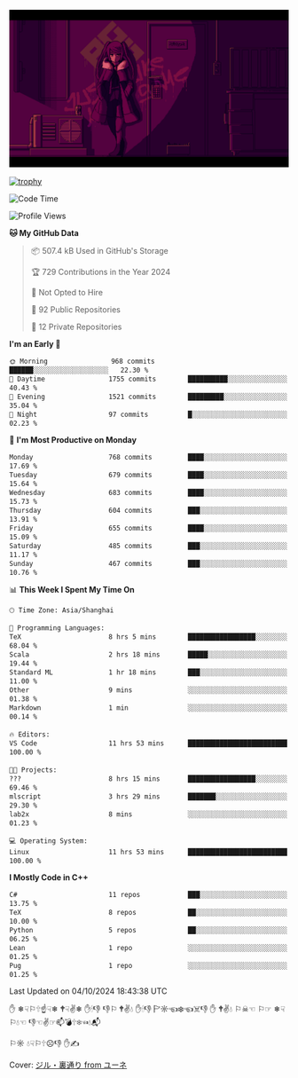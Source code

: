 ![](imgs/main.png)

[![trophy](https://github-profile-trophy.vercel.app/?username=NeilKleistGao&theme=dracula)](https://github.com/ryo-ma/github-profile-trophy)

<!--START_SECTION:waka-->
![Code Time](http://img.shields.io/badge/Code%20Time-1%2C362%20hrs%2010%20mins-blue)

![Profile Views](http://img.shields.io/badge/Profile%20Views-0-blue)

**🐱 My GitHub Data** 

> 📦 507.4 kB Used in GitHub's Storage 
 > 
> 🏆 729 Contributions in the Year 2024
 > 
> 🚫 Not Opted to Hire
 > 
> 📜 92 Public Repositories 
 > 
> 🔑 12 Private Repositories 
 > 
**I'm an Early 🐤** 

```text
🌞 Morning                968 commits         ██████░░░░░░░░░░░░░░░░░░░   22.30 % 
🌆 Daytime                1755 commits        ██████████░░░░░░░░░░░░░░░   40.43 % 
🌃 Evening                1521 commits        █████████░░░░░░░░░░░░░░░░   35.04 % 
🌙 Night                  97 commits          █░░░░░░░░░░░░░░░░░░░░░░░░   02.23 % 
```
📅 **I'm Most Productive on Monday** 

```text
Monday                   768 commits         ████░░░░░░░░░░░░░░░░░░░░░   17.69 % 
Tuesday                  679 commits         ████░░░░░░░░░░░░░░░░░░░░░   15.64 % 
Wednesday                683 commits         ████░░░░░░░░░░░░░░░░░░░░░   15.73 % 
Thursday                 604 commits         ███░░░░░░░░░░░░░░░░░░░░░░   13.91 % 
Friday                   655 commits         ████░░░░░░░░░░░░░░░░░░░░░   15.09 % 
Saturday                 485 commits         ███░░░░░░░░░░░░░░░░░░░░░░   11.17 % 
Sunday                   467 commits         ███░░░░░░░░░░░░░░░░░░░░░░   10.76 % 
```


📊 **This Week I Spent My Time On** 

```text
🕑︎ Time Zone: Asia/Shanghai

💬 Programming Languages: 
TeX                      8 hrs 5 mins        █████████████████░░░░░░░░   68.04 % 
Scala                    2 hrs 18 mins       █████░░░░░░░░░░░░░░░░░░░░   19.44 % 
Standard ML              1 hr 18 mins        ███░░░░░░░░░░░░░░░░░░░░░░   11.00 % 
Other                    9 mins              ░░░░░░░░░░░░░░░░░░░░░░░░░   01.38 % 
Markdown                 1 min               ░░░░░░░░░░░░░░░░░░░░░░░░░   00.14 % 

🔥 Editors: 
VS Code                  11 hrs 53 mins      █████████████████████████   100.00 % 

🐱‍💻 Projects: 
???                      8 hrs 15 mins       █████████████████░░░░░░░░   69.46 % 
mlscript                 3 hrs 29 mins       ███████░░░░░░░░░░░░░░░░░░   29.30 % 
lab2x                    8 mins              ░░░░░░░░░░░░░░░░░░░░░░░░░   01.23 % 

💻 Operating System: 
Linux                    11 hrs 53 mins      █████████████████████████   100.00 % 
```

**I Mostly Code in C++** 

```text
C#                       11 repos            ███░░░░░░░░░░░░░░░░░░░░░░   13.75 % 
TeX                      8 repos             ██░░░░░░░░░░░░░░░░░░░░░░░   10.00 % 
Python                   5 repos             ██░░░░░░░░░░░░░░░░░░░░░░░   06.25 % 
Lean                     1 repo              ░░░░░░░░░░░░░░░░░░░░░░░░░   01.25 % 
Pug                      1 repo              ░░░░░░░░░░░░░░░░░░░░░░░░░   01.25 % 
```




 Last Updated on 04/10/2024 18:43:38 UTC
<!--END_SECTION:waka-->

✋ ❄☟⚐🕆☝☟❄ 🕈☟✌❄ ✋🕯👎 👎⚐ 🕈✌💧 ✋🕯👎 🏱☼☜❄☜☠👎 ✋ 🕈✌💧 ⚐☠☜ ⚐☞ ❄☟⚐💧☜ 👎☜✌☞📫💣🕆❄☜💧📬

⚐☼ 💧☟⚐🕆☹👎 ✋✍

Cover: [ジル・裏通り from ユーネ](https://www.pixiv.net/artworks/62127066)
